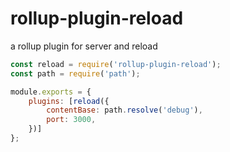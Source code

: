 # rollup-plugin-reload

a rollup plugin for server and reload

```javascript
const reload = require('rollup-plugin-reload');
const path = require('path');

module.exports = {
    plugins: [reload({
        contentBase: path.resolve('debug'),
        port: 3000,
    })]
};
```